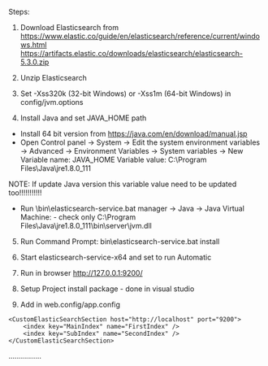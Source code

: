 ﻿Steps:

1. Download Elasticsearch from	
https://www.elastic.co/guide/en/elasticsearch/reference/current/windows.html
https://artifacts.elastic.co/downloads/elasticsearch/elasticsearch-5.3.0.zip

2. Unzip Elasticsearch

3. Set -Xss320k (32-bit Windows) or -Xss1m (64-bit Windows) in config/jvm.options 

4. Install Java and set JAVA_HOME path
- Install 64 bit version from https://java.com/en/download/manual.jsp
- Open Control panel -> System -> Edit the system environment variables
 -> Advanced -> Environment Variables -> System variables -> New
	Variable name: JAVA_HOME
	Variable value: C:\Program Files\Java\jre1.8.0_111

NOTE: If update Java version this variable value need to be updated too!!!!!!!!!!!

- Run \bin\elasticsearch-service.bat manager
 -> Java -> Java Virtual Machine: - check only
	C:\Program Files\Java\jre1.8.0_111\bin\server\jvm.dll

5. Run Command Prompt: bin\elasticsearch-service.bat install

6. Start elasticsearch-service-x64 and set to run Automatic

7. Run in browser http://127.0.0.1:9200/

8. Setup Project install package - done in visual studio

9. Add in web.config/app.config

<configuration>
	<configSections><!--config section node need to be the first node in the configuration node-->
		<section name="CustomElasticSearchSection" type="CustomElasticSearch.Configuration.CustomElasticSearchSection, CustomElasticSearch" />
	</configSections>

	<CustomElasticSearchSection host="http://localhost" port="9200">
		<index key="MainIndex" name="FirstIndex" />
		<index key="SubIndex" name="SecondIndex" />
	</CustomElasticSearchSection>

................

</configuration>

